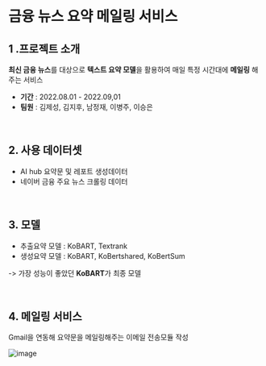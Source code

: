 # 금융 뉴스 요약 메일링 서비스

## 1 .프로젝트 소개
**최신 금융 뉴스**를 대상으로 **텍스트 요약 모델**을 활용하여 매일 특정 시간대에 **메일링** 해주는 서비스
- **기간** : 2022.08.01 - 2022.09,01
- **팀원** : 김제성, 김지후, 남정재, 이병주, 이승은
<br/>

## 2. 사용 데이터셋
- AI hub 요약문 및 레포트 생성데이터
- 네이버 금융 주요 뉴스 크롤링 데이터
<br/>

## 3. 모델
- 추출요약 모델 : KoBART, Textrank
- 생성요약 모델 : KoBART, KoBertshared, KoBertSum

-> 가장 성능이 좋았던 **KoBART**가 최종 모델

<br/>

## 4. 메일링 서비스
Gmail을 연동해 요약문을 메일링해주는 이메일 전송모듈 작성

![image](https://user-images.githubusercontent.com/69797157/187451082-118f5139-ded8-49ca-8fdb-09c5d18f2adc.png)
